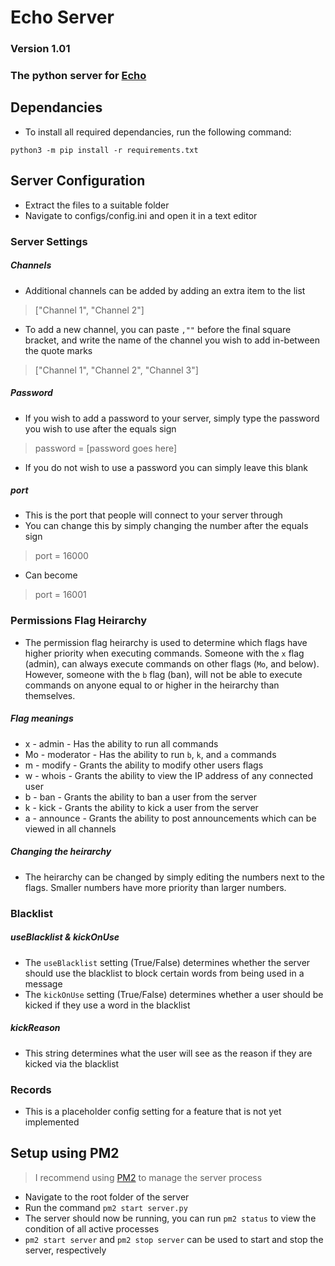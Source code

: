 # Echo Server
### Version 1.01
### The python server for [Echo](https://github.com/will-scargill/Echo) 

## Dependancies
* To install all required dependancies, run the following command:

`python3 -m pip install -r requirements.txt`

## Server Configuration

* Extract the files to a suitable folder
* Navigate to configs/config.ini and open it in a text editor
### Server Settings
##### Channels
* Additional channels can be added by adding an extra item to the list
> ["Channel 1", "Channel 2"]
* To add a new channel, you can paste `,""` before the final square bracket, and write the name of the channel you wish to add in-between the quote marks
> ["Channel 1", "Channel 2", "Channel 3"]
##### Password
* If you wish to add a password to your server, simply type the password you wish to use after the equals sign
> password = [password goes here]
* If you do not wish to use a password you can simply leave this blank
##### port
* This is the port that people will connect to your server through
* You can change this by simply changing the number after the equals sign
> port = 16000
* Can become
> port = 16001
### Permissions Flag Heirarchy
* The permission flag heirarchy is used to determine which flags have higher priority when executing commands. Someone with the `x` flag (admin), can always execute commands on other flags (`Mo`, and below). However, someone with the `b` flag (ban), will not be able to execute commands on anyone equal to or higher in the heirarchy than themselves.
##### Flag meanings
* x - admin - Has the ability to run all commands
* Mo - moderator - Has the ability to run `b`, `k`, and `a` commands
* m - modify - Grants the ability to modify other users flags
* w - whois - Grants the ability to view the IP address of any connected user
* b - ban - Grants the ability to ban a user from the server
* k - kick - Grants the ability to kick a user from the server
* a - announce - Grants the ability to post announcements which can be viewed in all channels
##### Changing the heirarchy
* The heirarchy can be changed by simply editing the numbers next to the flags. Smaller numbers have more priority than larger numbers. 

### Blacklist
##### useBlacklist & kickOnUse
* The `useBlacklist` setting (True/False) determines whether the server should use the blacklist to block certain words from being used in a message
* The `kickOnUse` setting (True/False) determines whether a user should be kicked if they use a word in the blacklist
##### kickReason
* This string determines what the user will see as the reason if they are kicked via the blacklist

### Records
* This is a placeholder config setting for a feature that is not yet implemented

## Setup using PM2

> I recommend using [PM2](http://pm2.keymetrics.io/) to manage the server process

* Navigate to the root folder of the server
* Run the command `pm2 start server.py`
* The server should now be running, you can run `pm2 status` to view the condition of all active processes
* `pm2 start server` and `pm2 stop server` can be used to start and stop the server, respectively
